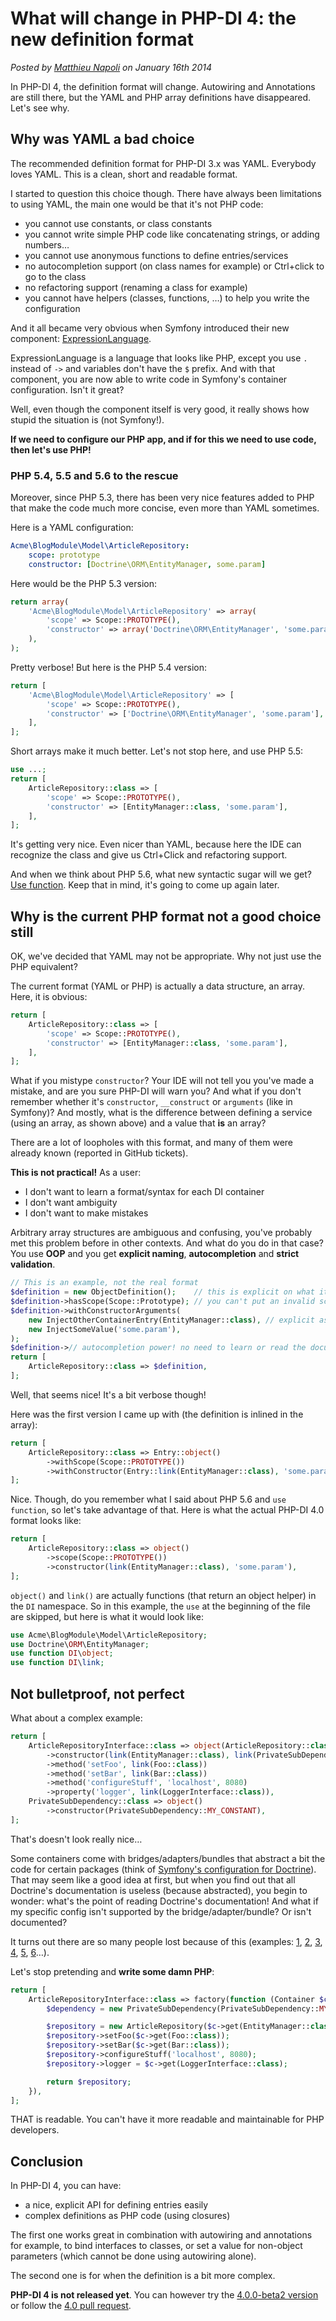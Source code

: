 # What will change in PHP-DI 4: the new definition format

*Posted by [Matthieu Napoli](http://mnapoli.fr) on January 16th 2014*

In PHP-DI 4, the definition format will change. Autowiring and Annotations are still there, but the YAML
and PHP array definitions have disappeared. Let's see why.

## Why was YAML a bad choice

The recommended definition format for PHP-DI 3.x was YAML. Everybody loves YAML. This is a clean, short and readable format.

I started to question this choice though. There have always been limitations to using YAML, the main one would be that
it's not PHP code:

- you cannot use constants, or class constants
- you cannot write simple PHP code like concatenating strings, or adding numbers…
- you cannot use anonymous functions to define entries/services
- no autocompletion support (on class names for example) or Ctrl+click to go to the class
- no refactoring support (renaming a class for example)
- you cannot have helpers (classes, functions, …) to help you write the configuration

And it all became very obvious when Symfony introduced their new component: [ExpressionLanguage](http://symfony.com/doc/current/components/expression_language/introduction.html).

ExpressionLanguage is a language that looks like PHP, except you use `.` instead of `->` and variables don't have the `$` prefix.
And with that component, you are now able to write code in Symfony's container configuration. Isn't it great?

Well, even though the component itself is very good, it really shows how stupid the situation is (not Symfony!).

**If we need to configure our PHP app, and if for this we need to use code, then let's use PHP!**

### PHP 5.4, 5.5 and 5.6 to the rescue

Moreover, since PHP 5.3, there has been very nice features added to PHP that make the code much more concise, even more than YAML sometimes.

Here is a YAML configuration:

```yaml
Acme\BlogModule\Model\ArticleRepository:
    scope: prototype
    constructor: [Doctrine\ORM\EntityManager, some.param]
```

Here would be the PHP 5.3 version:

```php
return array(
    'Acme\BlogModule\Model\ArticleRepository' => array(
        'scope' => Scope::PROTOTYPE(),
        'constructor' => array('Doctrine\ORM\EntityManager', 'some.param'),
    ),
);
```

Pretty verbose! But here is the PHP 5.4 version:

```php
return [
    'Acme\BlogModule\Model\ArticleRepository' => [
        'scope' => Scope::PROTOTYPE(),
        'constructor' => ['Doctrine\ORM\EntityManager', 'some.param'],
    ],
];
```

Short arrays make it much better. Let's not stop here, and use PHP 5.5:

```php
use ...;
return [
    ArticleRepository::class => [
        'scope' => Scope::PROTOTYPE(),
        'constructor' => [EntityManager::class, 'some.param'],
    ],
];
```

It's getting very nice. Even nicer than YAML, because here the IDE can recognize the class and give us Ctrl+Click and
refactoring support.

And when we think about PHP 5.6, what new syntactic sugar will we get? [Use function](https://wiki.php.net/rfc/use_function).
Keep that in mind, it's going to come up again later.

## Why is the current PHP format not a good choice still

OK, we've decided that YAML may not be appropriate. Why not just use the PHP equivalent?

The current format (YAML or PHP) is actually a data structure, an array. Here, it is obvious:

```php
return [
    ArticleRepository::class => [
        'scope' => Scope::PROTOTYPE(),
        'constructor' => [EntityManager::class, 'some.param'],
    ],
];
```

What if you mistype `constructor`? Your IDE will not tell you you've made a mistake, and are you sure PHP-DI will warn you?
And what if you don't remember whether it's `constructor`, `__construct` or `arguments` (like in Symfony)?
And mostly, what is the difference between defining a service (using an array, as shown above) and a value that **is** an array?

There are a lot of loopholes with this format, and many of them were already known (reported in GitHub tickets).

**This is not practical!** As a user:

- I don't want to learn a format/syntax for each DI container
- I don't want ambiguity
- I don't want to make mistakes

Arbitrary array structures are ambiguous and confusing, you've probably met this problem before in other contexts.
And what do you do in that case? You use **OOP** and you get **explicit naming**, **autocompletion** and **strict validation**.

```php
// This is an example, not the real format
$definition = new ObjectDefinition();    // this is explicit on what it is, this is not a value, this is an object
$definition->hasScope(Scope::Prototype); // you can't put an invalid scope in there
$definition->withConstructorArguments(
    new InjectOtherContainerEntry(EntityManager::class), // explicit as hell
    new InjectSomeValue('some.param'),
);
$definition->// autocompletion power! no need to learn or read the documentation!
return [
    ArticleRepository::class => $definition,
];
```

Well, that seems nice! It's a bit verbose though!

Here was the first version I came up with (the definition is inlined in the array):

```php
return [
    ArticleRepository::class => Entry::object()
        ->withScope(Scope::PROTOTYPE())
        ->withConstructor(Entry::link(EntityManager::class), 'some.param'),
];
```

Nice. Though, do you remember what I said about PHP 5.6 and `use function`, so let's take advantage of that.
Here is what the actual PHP-DI 4.0 format looks like:

```php
return [
    ArticleRepository::class => object()
        ->scope(Scope::PROTOTYPE())
        ->constructor(link(EntityManager::class), 'some.param'),
];
```

`object()` and `link()` are actually functions (that return an object helper) in the `DI` namespace.
So in this example, the `use` at the beginning of the file are skipped, but here is what it would look like:

```php
use Acme\BlogModule\Model\ArticleRepository;
use Doctrine\ORM\EntityManager;
use function DI\object;
use function DI\link;
```

## Not bulletproof, not perfect

What about a complex example:

```php
return [
    ArticleRepositoryInterface::class => object(ArticleRepository::class)
        ->constructor(link(EntityManager::class), link(PrivateSubDependency::class), 'some.param')
        ->method('setFoo', link(Foo::class))
        ->method('setBar', link(Bar::class))
        ->method('configureStuff', 'localhost', 8080)
        ->property('logger', link(LoggerInterface::class)),
    PrivateSubDependency::class => object()
        ->constructor(PrivateSubDependency::MY_CONSTANT),
];
```

That's doesn't look really nice…

Some containers come with bridges/adapters/bundles that abstract a bit the code for certain packages
(think of [Symfony's configuration for Doctrine](http://symfony.com/en/doc/current/reference/configuration/doctrine.html)).
That may seem like a good idea at first, but when you find out that all Doctrine's documentation is useless (because abstracted),
you begin to wonder: what's the point of reading Doctrine's documentation! And what if my specific config isn't supported
by the bridge/adapter/bundle? Or isn't documented?

It turns out there are so many people lost because of this (examples:
[1](http://stackoverflow.com/questions/12702657/how-to-configure-naming-strategy-in-doctrine-2),
[2](http://stackoverflow.com/questions/16600028/how-to-connect-to-mysql-using-ssl-on-symfony-doctrine),
[3](http://stackoverflow.com/questions/9468793/how-to-configure-doctrine-in-symfony2),
[4](http://stackoverflow.com/questions/18503093/how-do-i-change-symfony-2-doctrine-mapper-to-use-my-custom-directory-instead-of),
[5](http://stackoverflow.com/questions/16854148/how-to-make-symfony2-dic-to-call-doctrine-orm-configurationsethydrationcacheimp),
[6](http://stackoverflow.com/questions/12935829/configuring-the-translatable-doctrine2-extension-with-symfony2-using-yaml)…).

Let's stop pretending and **write some damn PHP**:

```php
return [
    ArticleRepositoryInterface::class => factory(function (Container $c) {
        $dependency = new PrivateSubDependency(PrivateSubDependency::MY_CONSTANT);

        $repository = new ArticleRepository($c->get(EntityManager::class), $dependency, 'some.param');
        $repository->setFoo($c->get(Foo::class));
        $repository->setBar($c->get(Bar::class));
        $repository->configureStuff('localhost', 8080);
        $repository->logger = $c->get(LoggerInterface::class);

        return $repository;
    }),
];
```

THAT is readable. You can't have it more readable and maintainable for PHP developers.

## Conclusion

In PHP-DI 4, you can have:

- a nice, explicit API for defining entries easily
- complex definitions as PHP code (using closures)

The first one works great in combination with autowiring and annotations for example, to bind interfaces to classes,
or set a value for non-object parameters (which cannot be done using autowiring alone).

The second one is for when the definition is a bit more complex.

**PHP-DI 4 is not released yet**. You can however try the [4.0.0-beta2 version](https://github.com/mnapoli/PHP-DI/releases/tag/4.0.0-beta2)
or follow the [4.0 pull request](https://github.com/mnapoli/PHP-DI/pull/119).
